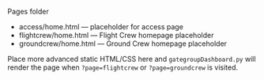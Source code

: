 Pages folder

- access/home.html  — placeholder for access page
- flightcrew/home.html — Flight Crew homepage placeholder
- groundcrew/home.html — Ground Crew homepage placeholder

Place more advanced static HTML/CSS here and `gategroupDashboard.py` will render the page when `?page=flightcrew` or `?page=groundcrew` is visited.
